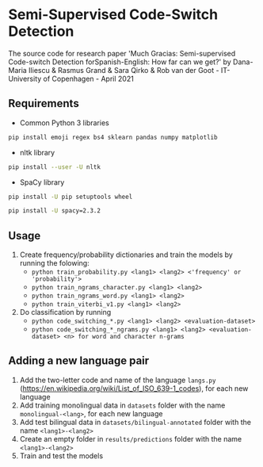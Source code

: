 # Semi-Supervised Code-Switch Detection

The source code for research paper 'Much Gracias: Semi-supervised Code-switch Detection forSpanish-English: How far can we get?' by Dana-Maria Iliescu & Rasmus Grand & Sara Qirko & Rob van der Goot - IT-University of Copenhagen - April 2021

## Requirements
- Common Python 3 libraries
```sh
pip install emoji regex bs4 sklearn pandas numpy matplotlib 
```
- nltk library
```sh
pip install --user -U nltk
```

- SpaCy library
```sh
pip install -U pip setuptools wheel

pip install -U spacy=2.3.2
```

## Usage
1. Create frequency/probability dictionaries and train the models by running the folowing:
	- ```python train_probability.py <lang1> <lang2> <'frequency' or 'probability'>```
	- ```python train_ngrams_character.py <lang1> <lang2>```
	- ```python train_ngrams_word.py <lang1> <lang2>```
	- ```python train_viterbi_v1.py <lang1> <lang2>```
2. Do classification by running
	- ```python code_switching_*.py <lang1> <lang2> <evaluation-dataset>```
	- ```python code_switching_*_ngrams.py <lang1> <lang2> <evaluation-dataset> <n> for word and character n-grams```

## Adding a new language pair
1. Add the two-letter code and name of the language ```langs.py``` (https://en.wikipedia.org/wiki/List_of_ISO_639-1_codes), for each new language
2. Add training monolingual data in ```datasets``` folder with the name ```monolingual-<lang>```, for each new language
3. Add test bilingual data in ```datasets/bilingual-annotated``` folder with the name  ```<lang1>-<lang2>```
4. Create an empty folder in ```results/predictions``` folder with the name ```<lang1>-<lang2>```
5. Train and test the models
